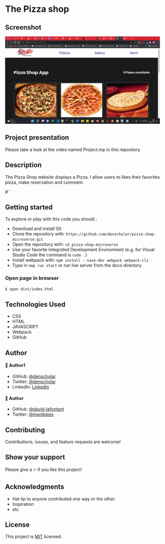 # The Pizza shop 

## Screenshot

![Screenshot](image.png)


## Project presentation
Please take a look at the video named Project.mp in this repository
## Description
The Pizza Shop website displays a Pizza. I allow users to likes their favorites pizza, make reservation and comment.

#``


## Getting started

To explore or play with this code you should :

- Download and install Git
- Clone the repository with: `https://github.com/denscholar/pizza-shop-microverse.git`
- Open the repository with: `cd pizza-shop-microverse` 
- Use your favorite Integrated Development Environment (e.g. for Visual Studio Code the command is `code .`)
- Install webpack with: `npm install --save-dev webpack webpack-cli`
- Type in `nmp run start` or run live server from the docs directory

### Open page in browser
```bash
$ open dist/index.html
```

## Technologies Used
* CSS
* HTML
* JAVASCRIPT
* Webpack
* GitHub

## Author

#### 👤 Author1
- GitHub: [@denscholar](https://github.com/denscholar)
- Twitter: [@denscholar](https://twitter.com/dennisakagha)
- LinkedIn: [LinkedIn](https://www.linkedin.com/in/dennisakagha/)

#### 👤 Author
- GitHub: [@david-lafontant](https://github.com/david-lafontant)
- Twitter: [@manikatex](https://twitter.com/manikatex)

## Contributing 
Contributions, issues, and feature requests are welcome!

## Show your support
Please give a ⭐️ if you like this project! 

## Acknowledgments
- Hat tip to anyone contributed one way or the other.
- Inspiration
- etc

## License
This project is [MIT](https://github.com/microverseinc/readme-template/blob/master/MIT.md) licensed.

